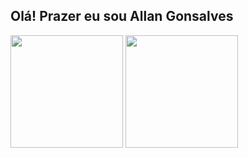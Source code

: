 ## Olá! Prazer eu sou Allan Gonsalves


<div>
  <img height = "180em" src="https://github-readme-stats.vercel.app/api?username=Allan1503&show_icons=true&theme=cobalt">
  <img height = "180em" src="https://github-readme-stats.vercel.app/api/top-langs/?username=Allan1503&theme=cobalt&layout=compact&theme=cobalt)](https://github.com/Allan1503/github-readme-stats">
</div>
                                     
